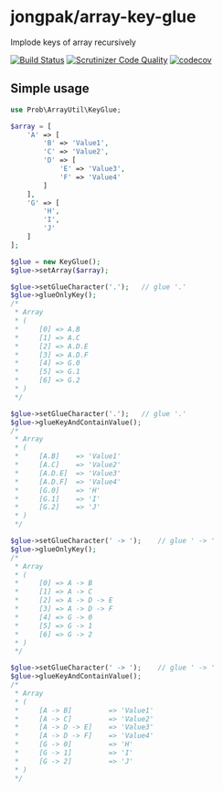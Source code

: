 # jongpak/array-key-glue
Implode keys of array recursively

[![Build Status](https://travis-ci.org/jongpak/array-key-glue.svg?branch=master)](https://travis-ci.org/jongpak/array-key-glue)
[![Scrutinizer Code Quality](https://scrutinizer-ci.com/g/jongpak/array-key-glue/badges/quality-score.png?b=master)](https://scrutinizer-ci.com/g/jongpak/array-key-glue/?branch=master)
[![codecov](https://codecov.io/gh/jongpak/array-key-glue/branch/master/graph/badge.svg)](https://codecov.io/gh/jongpak/array-key-glue)


## Simple usage
```php
use Prob\ArrayUtil\KeyGlue;

$array = [
    'A' => [
        'B' => 'Value1',
        'C' => 'Value2',
        'D' => [
            'E' => 'Value3',
            'F' => 'Value4'
        ]
    ],
    'G' => [
        'H',
        'I',
        'J'
    ]
];

$glue = new KeyGlue();
$glue->setArray($array);
```

```php
$glue->setGlueCharacter('.');   // glue '.'
$glue->glueOnlyKey();
/*
 * Array
 * (
 *     [0] => A.B
 *     [1] => A.C
 *     [2] => A.D.E
 *     [3] => A.D.F
 *     [4] => G.0
 *     [5] => G.1
 *     [6] => G.2
 * )
 */
```

```php
$glue->setGlueCharacter('.');   // glue '.'
$glue->glueKeyAndContainValue();
/*
 * Array
 * (
 *     [A.B]    => 'Value1'
 *     [A.C]    => 'Value2'
 *     [A.D.E]  => 'Value3'
 *     [A.D.F]  => 'Value4'
 *     [G.0]    => 'H'
 *     [G.1]    => 'I'
 *     [G.2]    => 'J'
 * )
 */
```

```php
$glue->setGlueCharacter(' -> ');    // glue ' -> '
$glue->glueOnlyKey();
/*
 * Array
 * (
 *     [0] => A -> B
 *     [1] => A -> C
 *     [2] => A -> D -> E
 *     [3] => A -> D -> F
 *     [4] => G -> 0
 *     [5] => G -> 1
 *     [6] => G -> 2
 * )
 */
```

```php
$glue->setGlueCharacter(' -> ');    // glue ' -> '
$glue->glueKeyAndContainValue();
/*
 * Array
 * (
 *     [A -> B]         => 'Value1'
 *     [A -> C]         => 'Value2'
 *     [A -> D -> E]    => 'Value3'
 *     [A -> D -> F]    => 'Value4'
 *     [G -> 0]         => 'H'
 *     [G -> 1]         => 'I'
 *     [G -> 2]         => 'J'
 * )
 */
```
